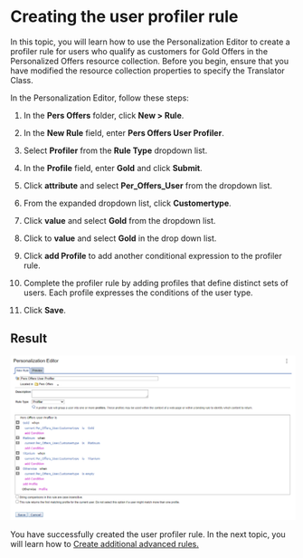 # Creating the user profiler rule

In this topic, you will learn how to use the Personalization Editor to create a profiler rule for users who qualify as customers for Gold Offers in the Personalized Offers resource collection. Before you begin, ensure that you have modified the resource collection properties to specify the Translator Class.

In the Personalization Editor, follow these steps:

1. In the **Pers Offers** folder, click **New > Rule**.

2. In the **New Rule** field, enter **Pers Offers User Profiler**.

3. Select **Profiler** from the **Rule Type** dropdown list.

5. In the **Profile** field, enter **Gold** and click **Submit**.
6. Click **attribute** and select **Per_Offers_User** from the dropdown list.
7. From the expanded dropdown list, click **Customertype**.
8. Click **value** and select **Gold** from the dropdown list.


6. Click to **value** and select **Gold** in the drop down list.

7. Click **add Profile** to add another conditional expression to the profiler rule.

8. Complete the profiler rule by adding profiles that define distinct sets of users. Each profile expresses the conditions of the user type.

9. Click **Save**.  

## Result

![Pers Offers User Profiler results](./images/Pers_Offers_User_Profiler_results.png)

You have successfully created the user profiler rule. In the next topic, you will learn how to [Create additional advanced rules.](./pzn_demo_create_additional_advanced_rules.md)
